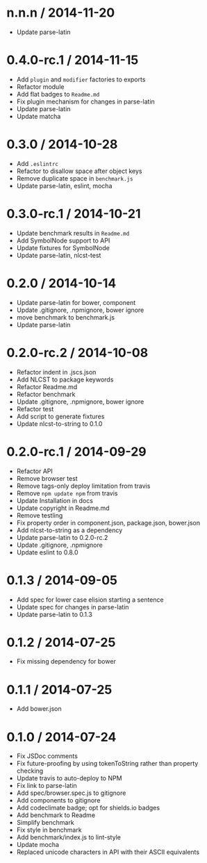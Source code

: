 
n.n.n / 2014-11-20
==================

 * Update parse-latin

0.4.0-rc.1 / 2014-11-15
==================

 * Add `plugin` and `modifier` factories to exports
 * Refactor module
 * Add flat badges to `Readme.md`
 * Fix plugin mechanism for changes in parse-latin
 * Update parse-latin
 * Update matcha

0.3.0 / 2014-10-28
==================

 * Add `.eslintrc`
 * Refactor to disallow space after object keys
 * Remove duplicate space in `benchmark.js`
 * Update parse-latin, eslint, mocha

0.3.0-rc.1 / 2014-10-21
==================

 * Update benchmark results in `Readme.md`
 * Add SymbolNode support to API
 * Update fixtures for SymbolNode
 * Update parse-latin, nlcst-test

0.2.0 / 2014-10-14
==================

 * Update parse-latin for bower, component
 * Update .gitignore, .npmignore, bower ignore
 * move benchmark to benchmark.js
 * Update parse-latin

0.2.0-rc.2 / 2014-10-08
==================

 * Refactor indent in .jscs.json
 * Add NLCST to package keywords
 * Refactor Readme.md
 * Refactor benchmark
 * Update .gitignore, .npmignore, bower ignore
 * Refactor test
 * Add script to generate fixtures
 * Update nlcst-to-string to 0.1.0

0.2.0-rc.1 / 2014-09-29
==================

 * Refactor API
 * Remove browser test
 * Remove tags-only deploy limitation from travis
 * Remove `npm update npm` from travis
 * Update Installation in docs
 * Update copyright in Readme.md
 * Remove testling
 * Fix property order in component.json, package.json, bower.json
 * Add nlcst-to-string as a dependency
 * Update parse-latin to 0.2.0-rc.2
 * Update .gitignore, .npmignore
 * Update eslint to 0.8.0

0.1.3 / 2014-09-05
==================

 * Add spec for lower case elision starting a sentence
 * Update spec for changes in parse-latin
 * Update parse-latin to 0.1.3

0.1.2 / 2014-07-25
==================

 * Fix missing dependency for bower

0.1.1 / 2014-07-25
==================

 * Add bower.json

0.1.0 / 2014-07-24
==================

 * Fix JSDoc comments
 * Fix future-proofing by using tokenToString rather than property checking
 * Update travis to auto-deploy to NPM
 * Fix link to parse-latin
 * Add spec/browser.spec.js to gitignore
 * Add components to gitignore
 * Add codeclimate badge; opt for shields.io badges
 * Add benchmark to Readme
 * Simplify benchmark
 * Fix style in benchmark
 * Add benchmark/index.js to lint-style
 * Update mocha
 * Replaced unicode characters in API with their ASCII equivalents
